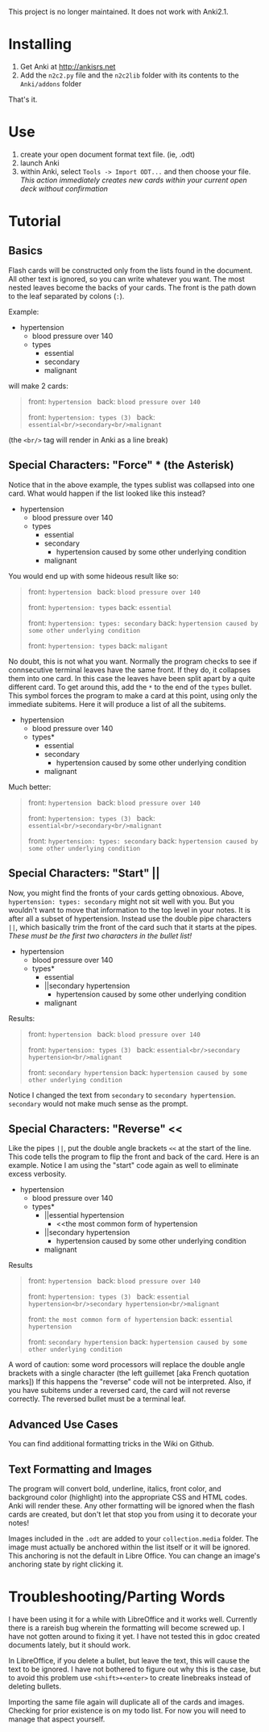 This project is no longer maintained. It does not work with Anki2.1.


Installing
==========
1. Get Anki at http://ankisrs.net
2. Add the `n2c2.py` file and the `n2c2lib` folder with its contents to the `Anki/addons` folder

That's it.

Use
===
1. create your open document format text file. (ie, .odt)
2. launch Anki
3. within Anki, select `Tools -> Import ODT...` and then choose your file. _This action 
immediately creates new cards within your current open deck without confirmation_

Tutorial
========

Basics
------

Flash cards will be constructed only from the lists found in the document. All other text is ignored,
so you can write whatever you want. The most nested leaves become the backs of your cards. 
The front is the path down to the leaf separated by colons (`:`).

Example:

<ul>
<li> hypertension
 <ul><li> blood pressure over 140</li>
     <li> types
       <ul>
          <li>essential</li>
          <li>secondary</li>
          <li>malignant</li>
       </ul>
     </li>
 </ul>
</li>
</ul>

will make 2 cards:

> front: `hypertension `
> back: `blood pressure over 140`
> 
> front: `hypertension: types (3) `
> back: `essential<br/>secondary<br/>malignant`

(the `<br/>` tag will render in Anki as a line break)

Special Characters: "Force" * (the Asterisk)
--------------------------------------------

Notice that in the above example, the types sublist was collapsed into one card. 
What would happen if the list looked like this instead?

<ul>
<li> hypertension
 <ul><li> blood pressure over 140</li>
     <li> types
       <ul>
          <li>essential
          </li>
          <li>secondary
            <ul>
              <li>hypertension caused by some other underlying condition</li>
            </ul>
         </li>
          <li>malignant</li>
       </ul>
     </li>
 </ul>
</li>
</ul>

You would end up with some hideous result like so:

> front: `hypertension `
> back: `blood pressure over 140`
> 
> front: `hypertension: types`
> back: `essential`
> 
> front: `hypertension: types: secondary`
> back: `hypertension caused by some other underlying condition`
> 
> front: `hypertension: types`
> back: `maligant`

No doubt, this is not what you want. Normally the program checks to see if connsecutive terminal leaves have
the same front. If they do, it collapses them into one card. In this case the leaves have been split apart by a
quite different card. To get around this, add the `*` to the end of the `types` bullet.
This symbol forces the program to make a card at this point, using only the immediate subitems. Here it will
produce a list of all the subitems.

<ul>
<li> hypertension
 <ul><li> blood pressure over 140</li>
     <li> types*
       <ul>
          <li>essential
          </li>
          <li>secondary
            <ul>
              <li>hypertension caused by some other underlying condition</li>
            </ul>
         </li>
          <li>malignant</li>
       </ul>
     </li>
 </ul>
</li>
</ul>

Much better:

> front: `hypertension `
> back: `blood pressure over 140`
> 
> front: `hypertension: types (3) `
> back: `essential<br/>secondary<br/>malignant`
> 
> front: `hypertension: types: secondary`
> back: `hypertension caused by some other underlying condition`


Special Characters: "Start" ||
------------------------------

Now, you might find the fronts of your cards getting obnoxious. Above, `hypertension: types: secondary` might 
not sit well with you. But you wouldn't want to move that information to the top level in your notes. It is
after all a subset of hypertension. Instead use the double pipe characters `||`, which basically trim the
front of the card such that it starts at the pipes. *These must be the first two characters in the bullet list!*

<ul>
<li> hypertension
 <ul><li> blood pressure over 140</li>
     <li> types*
       <ul>
          <li>essential
          </li>
          <li>||secondary hypertension
            <ul>
              <li>hypertension caused by some other underlying condition</li>
            </ul>
         </li>
          <li>malignant</li>
       </ul>
     </li>
 </ul>
</li>
</ul>

Results:

> front: `hypertension `
> back: `blood pressure over 140`
> 
> front: `hypertension: types (3) `
> back: `essential<br/>secondary hypertension<br/>malignant`
> 
> front: `secondary hypertension`
> back: `hypertension caused by some other underlying condition`

Notice I changed the text from `secondary` to `secondary hypertension`. 
`secondary` would not make much sense as the prompt.

Special Characters: "Reverse" <<
--------------------------------

Like the pipes `||`, put the double angle brackets `<<` at the start of the line. This code tells the program to flip the
front and back of the card. Here is an example. Notice I am using the "start" code again as well to eliminate 
excess verbosity.

<ul>
<li> hypertension
 <ul><li> blood pressure over 140</li>
     <li> types*
       <ul>
          <li>||essential hypertension
            <ul>
              <li>&lt;&lt;the most common form of hypertension</li>
            </ul>
          </li>
          <li>||secondary hypertension
            <ul>
              <li>hypertension caused by some other underlying condition</li>
            </ul>
         </li>
          <li>malignant</li>
       </ul>
     </li>
 </ul>
</li>
</ul>

Results

> front: `hypertension `
> back: `blood pressure over 140`
> 
> front: `hypertension: types (3) `
> back: `essential hypertension<br/>secondary hypertension<br/>malignant`
> 
> front: `the most common form of hypertension`
> back: `essential hypertension`
> 
> front: `secondary hypertension`
> back: `hypertension caused by some other underlying condition`

A word of caution: some word processors will replace the double angle brackets with a single character 
(the left guillemet [aka French quotation marks]) If this 
happens the "reverse" code will not be interpreted. Also, if you have subitems under a reversed card, the card will
not reverse correctly. The reversed bullet must be a terminal leaf.

Advanced Use Cases
------------------

You can find additional formatting tricks in the Wiki on Github.


Text Formatting and Images
--------------------------

The program will convert bold, underline, italics, front color, and background color (highlight) into the
appropriate CSS and HTML codes. Anki will render these. Any other formatting will be ignored when the flash
cards are created, but don't let that stop you from using it to decorate your notes!

Images included in the `.odt` are added to your `collection.media` folder. The image must actually be
anchored within the list itself or it will be ignored. This anchoring is not the default in Libre Office. You
can change an image's anchoring state by right clicking it.


Troubleshooting/Parting Words
=============================

I have been using it for a while with LibreOffice and it works well. Currently there is a rareish bug wherein the
formatting will become screwed up. I have not gotten around to fixing it yet. I have not tested this in gdoc created
documents lately, but it should work.

In LibreOffice, if you delete a bullet, but leave the text, this will cause the text to be ignored. I have not bothered
to figure out why this is the case, but to avoid this problem use `<shift>+<enter>` to create linebreaks instead of
deleting bullets.

Importing the same file again will duplicate all of the cards and images. Checking for prior 
existence is on my todo list.
For now you will need to manage that aspect yourself.
